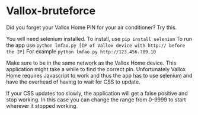 # Vallox-bruteforce
Did you forget your Vallox Home PIN for your air conditioner? Try this.

You will need selenium installed. To install, use ```pip install selenium```
To run the app use ```python lmfao.py [IP of Vallox device with http:// before the IP]```
For example ```python lmfao.py http://123.456.789.10```

Make sure to be in the same network as the Vallox Home device. This application might take a while to find the correct pin. Unfortunately Vallox Home requires Javascript to work and thus the app has to use selenium and have the overhead of having to wait for CSS to update.

If your CSS updates too slowly, the application will get a false positive and stop working. In this case you can change the range from 0-9999 to start wherever it stopped working.
